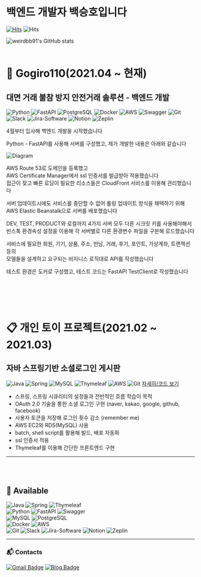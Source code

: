 
<!-- ![draw](https://user-images.githubusercontent.com/50126248/135090772-9f1a1d38-e6dc-4d0f-8512-36b22c790f56.png) -->
 
# 백엔드 개발자 백승호입니다

[![Hits](https://hits.seeyoufarm.com/api/count/incr/badge.svg?url=https%3A%2F%2Fgithub.com%2Fweirdbb91%2F&count_bg=%2379C83D&title_bg=%23555555&icon=&icon_color=%23E7E7E7&title=hits&edge_flat=false)](https://hits.seeyoufarm.com) ![Hits](https://img.shields.io/github/followers/weirdbb91?label=Follow)


![weirdbb91's GitHub stats](https://github-readme-stats.vercel.app/api?username=weirdbb91&count_private=true)
<br><br>


# 🏢 Gogiro110(2021.04 ~ 현재)  

## 대면 거래 불참 방지 안전거래 솔루션 - 백엔드 개발
![Python](https://img.shields.io/badge/Python-3776ab?style=plastic&logo=Python&logoColor=white)
![FastAPI](https://img.shields.io/badge/FastAPI-009485?style=plastic&logo=FastAPI&logoColor=white)
![PostgreSQL](https://img.shields.io/badge/PostgreSQL-336791?style=plastic&logo=PostgreSQL&logoColor=white)
![Docker](https://img.shields.io/badge/Docker-007bff?style=plastic&logo=Docker&logoColor=white)
![AWS](https://img.shields.io/badge/AWS-orange?style=plastic&logo=Amazon-AWS&logoColor=white)
![Swagger](https://img.shields.io/badge/Swagger-85EA2D?style=plastic&logo=Swagger&logoColor=white)
![Git](https://img.shields.io/badge/Git-F05032?style=plastic&logo=Git&logoColor=white)
![Slack](https://img.shields.io/badge/Slack-4A154B?style=plastic&logo=Slack&logoColor=white)
![Jira-Software](https://img.shields.io/badge/Jira-0052CC?style=plastic&logo=Jira-Software&logoColor=white)
![Notion](https://img.shields.io/badge/Notion-000000?style=plastic&logo=Notion&logoColor=white)
![Zeplin](https://img.shields.io/badge/Zeplin-orange?style=plastic&logo=Zeplin&logoColor=white)

4월부터 입사해 백엔드 개발을 시작했습니다  

Python - FastAPI를 사용해 서버를 구성했고, 제가 개발한 내용은 아래와 같습니다  

![Diagram]  

AWS Route 53로 도메인을 등록했고  
AWS Certificate Manager에서 ssl 인증서를 발급받아 적용했습니다  
접근이 잦고 빠른 로딩이 필요한 리소스들은 CloudFront 서비스를 이용해 관리했습니다  

서버 업데이트시에도 서비스를 중단할 수 없어 롤링 업데이트 방식을 채택하기 위해  
AWS Elastic Beanstalk으로 서버를 배포했습니다  

DEV, TEST, PRODUCT와 로컬까지 4가지 서버 모두 다른 시크릿 키를 사용해야해서  
빈스톡 환경속성 설정을 이용해 각 서버별로 다른 환경변수 파일을 구분해 로드했습니다  

서비스에 필요한 회원, 기기, 상품, 주소, 만남, 거래, 후기, 포인트, 가상계좌, 트랜잭션 등의  
모델들을 설계하고 요구되는 비지니스 로직대로 API를 작성했습니다

테스트 환경은 도커로 구성했고, 테스트 코드는 FastAPI TestClient로 작성했습니다  

<br><br>
---

# 📋 개인 토이 프로젝트(2021.02 ~ 2021.03)

## 자바 스프링기반 소셜로그인 게시판
![Java](https://img.shields.io/badge/Java-007396?style=plastic&logo=Java&logoColor=white)
![Spring](https://img.shields.io/badge/Spring-6DB33F?style=plastic&logo=Spring&logoColor=white)
![MySQL](https://img.shields.io/badge/MySQL-4479A1?style=plastic&logo=MySQL&logoColor=white)
![Thymeleaf](https://img.shields.io/badge/Thymeleaf-005F0F?style=plastic&logo=Thymeleaf&logoColor=white)
![AWS](https://img.shields.io/badge/AWS-orange?style=plastic&logo=Amazon-AWS&logoColor=white)
![Git](https://img.shields.io/badge/Git-F05032?style=plastic&logo=Git&logoColor=white)
[자세히/코드 보기](https://github.com/weirdbb91/lamb)

- 스프링, 스프링 시큐리티의 설정들과 전반적인 흐름 학습이 목적
- OAuth 2.0 기술을 통한 소셜 로그인 구현 (naver, kakao, google, github, facebook)
- 사용자 토큰을 저장해 로그인 횟수 감소 (remember me)
- AWS EC2와 RDS(MySQL) 사용
- batch, shell script를 활용해 빌드, 배포 자동화
- ssl 인증서 적용
- Thymeleaf를 이용해 간단한 프론트엔드 구현

---
<br><br>

## 🚀 Available
![Java](https://img.shields.io/badge/Java-007396?style=plastic&logo=Java&logoColor=white)
![Spring](https://img.shields.io/badge/Spring-6DB33F?style=plastic&logo=Spring&logoColor=white)
![Thymeleaf](https://img.shields.io/badge/Thymeleaf-005F0F?style=plastic&logo=Thymeleaf&logoColor=white)  
![Python](https://img.shields.io/badge/Python-3776ab?style=plastic&logo=Python&logoColor=white)
![FastAPI](https://img.shields.io/badge/FastAPI-009485?style=plastic&logo=FastAPI&logoColor=white)
![Swagger](https://img.shields.io/badge/Swagger-85EA2D?style=plastic&logo=Swagger&logoColor=white)  
![MySQL](https://img.shields.io/badge/MySQL-4479A1?style=plastic&logo=MySQL&logoColor=white)
![PostgreSQL](https://img.shields.io/badge/PostgreSQL-336791?style=plastic&logo=PostgreSQL&logoColor=white)  
![Docker](https://img.shields.io/badge/Docker-007bff?style=plastic&logo=Docker&logoColor=white)
![AWS](https://img.shields.io/badge/AWS-orange?style=plastic&logo=Amazon-AWS&logoColor=white)  
![Git](https://img.shields.io/badge/Git-F05032?style=plastic&logo=Git&logoColor=white)
![Slack](https://img.shields.io/badge/Slack-4A154B?style=plastic&logo=Slack&logoColor=white)
![Jira-Software](https://img.shields.io/badge/Jira-0052CC?style=plastic&logo=Jira-Software&logoColor=white)
![Notion](https://img.shields.io/badge/Notion-000000?style=plastic&logo=Notion&logoColor=white)
![Zeplin](https://img.shields.io/badge/Zeplin-orange?style=plastic&logo=Zeplin&logoColor=white)

---

### :mailbox_with_mail: Contacts
[![Gmail Badge](https://img.shields.io/badge/Gmail-d14836?style=flat-square&logo=Gmail&logoColor=white&link=mailto:weirdbb91@gmail.com)](mailto:weirdbb91@gmail.com)
[![Blog Badge](http://img.shields.io/badge/-Blog-black?style=flat-square&logo=github&link=https://weirdbb91.github.io)](https://weirdbb91.github.io)



[diagram]: <https://user-images.githubusercontent.com/50126248/135085032-8d7fb24b-e1ae-47ad-8a85-e018309a5d8d.png>


<!-- 
[docker]: <https://user-images.githubusercontent.com/50126248/111152182-cf73d280-85d3-11eb-9555-8016c1804a07.png>
[git]: <https://user-images.githubusercontent.com/50126248/111152187-d00c6900-85d3-11eb-8a55-37f2142a933e.png>
[html]: <https://user-images.githubusercontent.com/50126248/111152191-d0a4ff80-85d3-11eb-90db-7fc0e702e5e7.png>
[java]: <https://user-images.githubusercontent.com/50126248/111152193-d13d9600-85d3-11eb-86d6-f3c5c7e7dca7.png>
[javascript]: <https://user-images.githubusercontent.com/50126248/111152197-d13d9600-85d3-11eb-9a00-6160444a3f37.png>
[jenkings]: <https://user-images.githubusercontent.com/50126248/111152198-d1d62c80-85d3-11eb-9bc1-94487809f199.png>
[thymeleaf]: <https://user-images.githubusercontent.com/50126248/111281545-66966400-8680-11eb-8b65-fa44b27e0fb7.png>
[jenkings]: <https://user-images.githubusercontent.com/50126248/111281547-672efa80-8680-11eb-823a-9379f0860adf.png>
[jquery]: <https://user-images.githubusercontent.com/50126248/111152203-d3075980-85d3-11eb-99ee-d1d6e30df2a0.png>
[linux]: <https://user-images.githubusercontent.com/50126248/111152206-d3075980-85d3-11eb-8b16-872f9f5fab4d.png>
[mysql]: <https://user-images.githubusercontent.com/50126248/111152209-d39ff000-85d3-11eb-938d-4090d4d27e27.png>
[python]: <https://user-images.githubusercontent.com/50126248/111152212-d4388680-85d3-11eb-9c3a-4b354b34ec28.png>
[ubuntu]: <https://user-images.githubusercontent.com/50126248/111152215-d4d11d00-85d3-11eb-8d97-575d5ef3c792.png>
[vuejs]: <https://user-images.githubusercontent.com/50126248/111152216-d4d11d00-85d3-11eb-8faa-71349d68a622.png>
[spring]: <https://user-images.githubusercontent.com/50126248/111152217-d569b380-85d3-11eb-9b3c-35f070915d20.png>
[aws]: <https://user-images.githubusercontent.com/50126248/111152218-d569b380-85d3-11eb-9df2-85f9d67d305f.png>
[bootstrap]: <https://user-images.githubusercontent.com/50126248/111152219-d6024a00-85d3-11eb-8087-299af4494ee9.png>
[css]: <https://user-images.githubusercontent.com/50126248/111152220-d6024a00-85d3-11eb-824d-a720aa139cd0.png>
[atlas]: <https://user-images.githubusercontent.com/50126248/111276356-99d5f480-867a-11eb-925d-6bea38908eaa.png>
[jiraSW]: <https://user-images.githubusercontent.com/50126248/111279187-c9d2c700-867d-11eb-9876-8ac77b756dda.png>
[jira]: <https://user-images.githubusercontent.com/50126248/111279189-ca6b5d80-867d-11eb-9ad4-ba7d0313f726.png>
[bitbucket]: <https://user-images.githubusercontent.com/50126248/111279191-cb03f400-867d-11eb-82d1-52a499dde9d2.png>
[confluence]: <https://user-images.githubusercontent.com/50126248/111279184-c93a3080-867d-11eb-9f89-e8013461f545.png> -->
